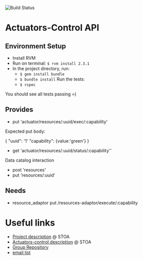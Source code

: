 ![Build Status](https://gitlab.com/smart-city-platform/actuators-control/badges/master/build.svg)

Actuators-Control API
=====================

Environment Setup
-----------------

* Install RVM
* Run on terminal: ```$ rvm install 2.3.1```
* In the project directory, run:
  * ```$ gem install bundle```
  * ```$ bundle install```
  Run the tests:
  * ```$ rspec```

You should see all tests passing =)

Provides
--------

* put 'actuator/resources/:uuid/exec/:capability'

Expected put body:

{
   "uuid": '1'
   "capability": {value:'green'}
}

* get 'actuator/resources/:uuid/status/:capability''

Data catalog interaction
* post 'resources'
* put 'resources/:uuid'

Needs
-----

* resource_adaptor 		put /resources-adaptor/execute/:capability

Useful links
============

* [Project description](https://social.stoa.usp.br/poo2016/projeto/projeto-plataforma-cidades-inteligentes) @ STOA
* [Actuators-control description](https://social.stoa.usp.br/poo2016/projeto/grupo-5-middleware-cidade-inteligente) @ STOA
* [Group Repository](https://gitlab.com/groups/smart-city-platform)
* [email list](https://groups.google.com/forum/#!forum/pci-lideres-equipe-de-organizacao-poo-ime-2016)
